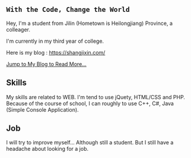 `With the Code, Change the World`
------
Hey, I'm a student from Jilin (Hometown is Heilongjiang) Province, a colleager.

I'm currently in my third year of college.

Here is my blog : https://shangjixin.com/

[Jump to My Blog to Read More...](https://shangjixin.com/about.html)

## Skills
My skills are related to WEB.
I'm tend to use jQuety, HTML/CSS and PHP.
Because of the course of school, I can roughly to use C++, C#, Java (Simple Console Application).

## Job
I will try to improve myself...
Although still a student. But I still have a headache about looking for a job.

<!--
**ShangJixin/ShangJixin** is a ✨ _special_ ✨ repository because its `README.md` (this file) appears on your GitHub profile.

Here are some ideas to get you started:

- 🔭 I’m currently working on ...
- 🌱 I’m currently learning ...
- 👯 I’m looking to collaborate on ...
- 🤔 I’m looking for help with ...
- 💬 Ask me about ...
- 📫 How to reach me: ...
- 😄 Pronouns: ...
- ⚡ Fun fact: ...
-->
